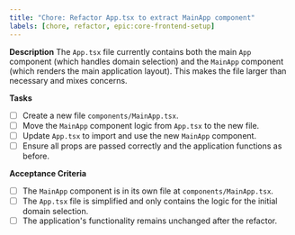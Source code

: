 ```yaml
---
title: "Chore: Refactor App.tsx to extract MainApp component"
labels: [chore, refactor, epic:core-frontend-setup]
---
```


**Description**
The `App.tsx` file currently contains both the main `App` component (which handles domain selection) and the `MainApp` component (which renders the main application layout). This makes the file larger than necessary and mixes concerns.

**Tasks**
- [ ] Create a new file `components/MainApp.tsx`.
- [ ] Move the `MainApp` component logic from `App.tsx` to the new file.
- [ ] Update `App.tsx` to import and use the new `MainApp` component.
- [ ] Ensure all props are passed correctly and the application functions as before.

**Acceptance Criteria**
- [ ] The `MainApp` component is in its own file at `components/MainApp.tsx`.
- [ ] The `App.tsx` file is simplified and only contains the logic for the initial domain selection.
- [ ] The application's functionality remains unchanged after the refactor.